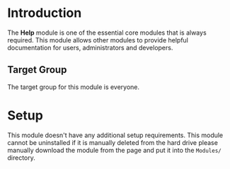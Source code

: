 # Introduction

The **Help** module is one of the essential core modules that is always required. This module allows other modules to provide helpful documentation for users, administrators and developers.

## Target Group

The target group for this module is everyone.

# Setup

This module doesn't have any additional setup requirements. This module cannot be uninstalled if it is manually deleted from the hard drive please manually download the module from the page and put it into the `Modules/` directory.